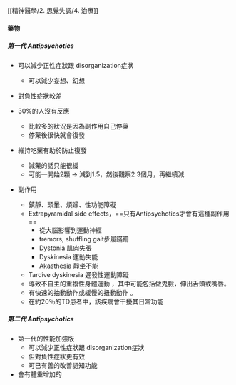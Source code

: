 [[精神醫學/2. 思覺失調/4. 治療]]
#### 藥物
##### 第一代 Antipsychotics
- 可以減少正性症狀跟 disorganization症狀
	- 可以減少妄想、幻想
- 對負性症狀較差
- 30%的人沒有反應
	- 比較多的狀況是因為副作用自己停藥
	- 停藥後很快就會復發
		
- 維持吃藥有助於防止復發
	- 減藥的話只能很緩
	- 可能一開始2顆 -> 減到1.5，然後觀察2 3個月，再繼續減
- 副作用
	- 鎮靜、頭暈、煩躁、性功能障礙
	- Extrapyramidal side effects，==只有Antipsychotics才會有這種副作用==
		- 從大腦影響到運動神經
		- tremors, shuffling gait步履蹣跚
		- Dystonia 肌肉失張
		- Dyskinesia 運動失能
		- Akasthesia 靜坐不能
	- Tardive dyskinesia 遲發性運動障礙
	- 導致不自主的重複性身體運動 ，其中可能包括做鬼臉，伸出舌頭或嘴唇。
	-  有快速的抽動動作或緩慢的扭動動作 。
	-  在約20％的TD患者中，該疾病會干擾其日常功能

##### 第二代 Antipsychotics
- 第一代的性能加強版
	- 可以減少正性症狀跟 disorganization症狀
	- 但對負性症狀更有效
	- 可已有善的改善認知功能
- 會有體重增加的

